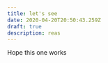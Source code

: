 ```yaml
---
title: let's see
date: 2020-04-20T20:50:43.259Z
draft: true
description: reas
---
```

Hope this one works
